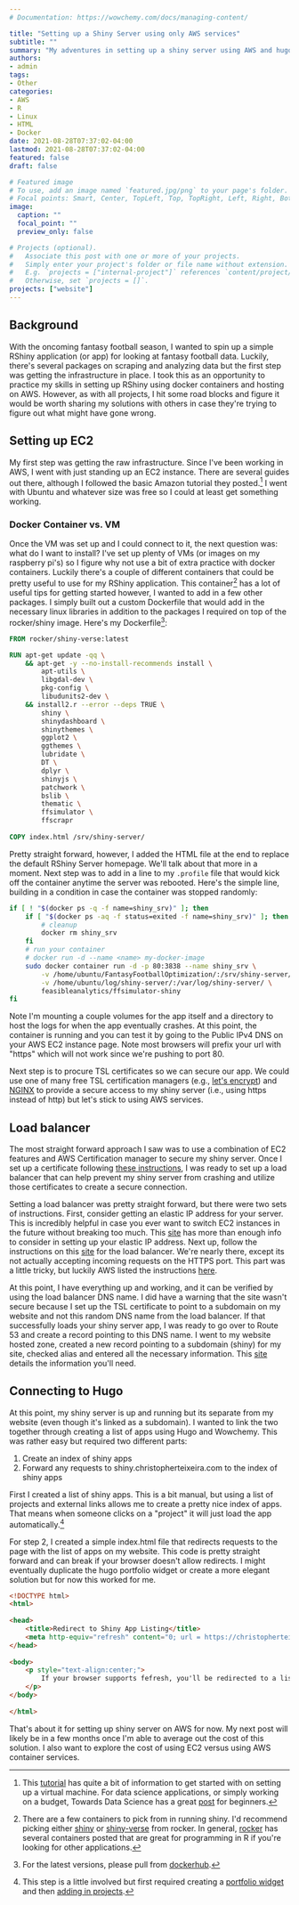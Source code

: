 ```yaml
---
# Documentation: https://wowchemy.com/docs/managing-content/

title: "Setting up a Shiny Server using only AWS services"
subtitle: ""
summary: "My adventures in setting up a shiny server using AWS and hugo. "
authors: 
- admin
tags: 
- Other
categories: 
- AWS
- R
- Linux
- HTML
- Docker
date: 2021-08-28T07:37:02-04:00
lastmod: 2021-08-28T07:37:02-04:00
featured: false
draft: false

# Featured image
# To use, add an image named `featured.jpg/png` to your page's folder.
# Focal points: Smart, Center, TopLeft, Top, TopRight, Left, Right, BottomLeft, Bottom, BottomRight.
image:
  caption: ""
  focal_point: ""
  preview_only: false

# Projects (optional).
#   Associate this post with one or more of your projects.
#   Simply enter your project's folder or file name without extension.
#   E.g. `projects = ["internal-project"]` references `content/project/deep-learning/index.md`.
#   Otherwise, set `projects = []`.
projects: ["website"]
---
```


## Background
With the oncoming fantasy football season, I wanted to spin up a simple RShiny application (or app) for looking at fantasy football data. Luckily, there's several packages on scraping and analyzing data but the first step was getting the infrastructure in place. I took this as an opportunity to practice my skills in setting up RShiny using docker containers and hosting on AWS. However, as with all projects, I hit some road blocks and figure it would be worth sharing my solutions with others in case they're trying to figure out what might have gone wrong.

## Setting up EC2
My first step was getting the raw infrastructure. Since I've been working in AWS, I went with just standing up an EC2 instance. There are several guides out there, although I followed the basic Amazon tutorial they posted.[^1] I went with Ubuntu and whatever size was free so I could at least get something working. 

### Docker Container vs. VM
Once the VM was set up and I could connect to it, the next question was: what do I want to install? I've set up plenty of VMs (or images on my raspberry pi's) so I figure why not use a bit of extra practice with docker containers. Luckily there's a couple of different containers that could be pretty useful to use for my RShiny application. This container[^2] has a lot of useful tips for getting started however, I wanted to add in a few other packages. I simply built out a custom Dockerfile that would add in the necessary linux libraries in addition to the packages I required on top of the rocker/shiny image. Here's my Dockerfile[^3]:

```dockerfile
FROM rocker/shiny-verse:latest

RUN apt-get update -qq \
    && apt-get -y --no-install-recommends install \
        apt-utils \
        libgdal-dev \
        pkg-config \
        libudunits2-dev \
    && install2.r --error --deps TRUE \
        shiny \
        shinydashboard \
        shinythemes \
        ggplot2 \
        ggthemes \
        lubridate \
        DT \
        dplyr \
        shinyjs \
        patchwork \
        bslib \
        thematic \
        ffsimulator \
        ffscrapr 
        
COPY index.html /srv/shiny-server/
```

Pretty straight forward, however, I added the HTML file at the end to replace the default RShiny Server homepage. We'll talk about that more in a moment. Next step was to add in a line to my `.profile` file that would kick off the container anytime the server was rebooted. Here's the simple line, building in a condition in case the container was stopped randomly:

```bash
if [ ! "$(docker ps -q -f name=shiny_srv)" ]; then
    if [ "$(docker ps -aq -f status=exited -f name=shiny_srv)" ]; then
        # cleanup
        docker rm shiny_srv
    fi
    # run your container
    # docker run -d --name <name> my-docker-image
    sudo docker container run -d -p 80:3838 --name shiny_srv \
        -v /home/ubuntu/FantasyFootballOptimization/:/srv/shiny-server/FantasyFootballOptimization \
        -v /home/ubuntu/log/shiny-server/:/var/log/shiny-server/ \
        feasibleanalytics/ffsimulator-shiny
fi
```

Note I'm mounting a couple volumes for the app itself and a directory to host the logs for when the app eventually crashes. At this point, the container is running and you can test it by going to the Public IPv4 DNS on your AWS EC2 instance page. Note most browsers will prefix your url with "https" which will not work since we're pushing to port 80. 

Next step is to procure TSL certificates so we can secure our app. We could use one of many free TSL certification managers (e.g., [let's encrypt](https://letsencrypt.org/])) and [NGINX](https://www.nginx.com/) to provide a secure access to my shiny server (i.e., using https instead of http) but let's stick to using AWS services. 

## Load balancer
The most straight forward approach I saw was to use a combination of EC2 features and AWS Certification manager to secure my shiny server. Once I set up a certificate following [these instructions](https://docs.aws.amazon.com/acm/latest/userguide/gs-acm-request-public.html), I was ready to set up a load balancer that can help prevent my shiny server from crashing and utilize those certificates to create a secure connection. 

Setting a load balancer was pretty straight forward, but there were two sets of instructions. First, consider getting an elastic IP address for your server. This is incredibly helpful in case you ever want to switch EC2 instances in the future without breaking too much. This [site](https://docs.aws.amazon.com/AWSEC2/latest/UserGuide/elastic-ip-addresses-eip.html) has more than enough info to consider in setting up your elastic IP address. Next up, follow the instructions on this [site](https://docs.aws.amazon.com/elasticloadbalancing/latest/application/create-application-load-balancer.html) for the load balancer. We're nearly there, except its not actually accepting incoming requests on the HTTPS port. This part was a little tricky, but luckily AWS listed the instructions [here](https://aws.amazon.com/premiumsupport/knowledge-center/elb-redirect-http-to-https-using-alb/). 

At this point, I have everything up and working, and it can be verified by using the load balancer DNS name. I did have a warning that the site wasn't secure because I set up the TSL certificate to point to a subdomain on my website and not this random DNS name from the load balancer. If that successfully loads your shiny server app, I was ready to go over to Route 53 and create a record pointing to this DNS name. I went to my website hosted zone, created a new record pointing to a subdomain (shiny) for my site, checked alias and entered all the necessary information. This [site](https://aws.amazon.com/premiumsupport/knowledge-center/route-53-create-alias-records/) details the information you'll need.

## Connecting to Hugo

At this point, my shiny server is up and running but its separate from my website (even though it's linked as a subdomain). I wanted to link the two together through creating a list of apps using Hugo and Wowchemy. This was rather easy but required two different parts:

1. Create an index of shiny apps
2. Forward any requests to shiny.christopherteixeira.com to the index of shiny apps

First I created a list of shiny apps. This is a bit manual, but using a list of projects and external links allows me to create a pretty nice index of apps. That means when someone clicks on a "project" it will just load the app automatically.[^4]

For step 2, I created a simple index.html file that redirects requests to the page with the list of apps on my website. This code is pretty straight forward and can break if your browser doesn't allow redirects. I might eventually duplicate the hugo portfolio widget or create a more elegant solution but for now this worked for me.

```html
<!DOCTYPE html> 
<html> 
  
<head> 
    <title>Redirect to Shiny App Listing</title> 
    <meta http-equiv="refresh" content="0; url = https://christopherteixeira.com/shinyapps" /> 
</head> 
  
<body>
    <p style="text-align:center;"> 
        If your browser supports fefresh, you'll be redirected to a listing of my Shiny apps in 0 seconds. 
    </p> 
</body> 
  
</html> 
```

That's about it for setting up shiny server on AWS for now. My next post will likely be in a few months once I'm able to average out the cost of this solution. I also want to explore the cost of using EC2 versus using AWS container services.

[^1]: This [tutorial](https://docs.aws.amazon.com/AWSEC2/latest/UserGuide/EC2_GetStarted.html) has quite a bit of information to get started with on setting up a virtual machine. For data science applications, or simply working on a budget, Towards Data Science has a great [post](https://towardsdatascience.com/aws-ec2-for-beginners-56df2e820d7f) for beginners. 
[^2]: There are a few containers to pick from in running shiny. I'd recommend picking either [shiny](https://hub.docker.com/r/rocker/shiny) or [shiny-verse](https://hub.docker.com/r/rocker/shiny-verse) from rocker. In general, [rocker](https://hub.docker.com/u/rocker) has several containers posted that are great for programming in R if you're looking for other applications. 
[^3]: For the latest versions, please pull from [dockerhub](https://hub.docker.com/r/feasibleanalytics/ffsimulator-shiny). 
[^4]: This step is a little involved but first required creating a [portfolio widget](https://wowchemy.com/docs/widget/portfolio/) and then [adding in projects](https://wowchemy.com/docs/content/projects/). 